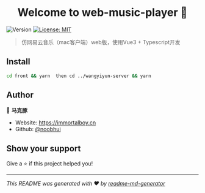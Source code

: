 <h1 align="center">Welcome to web-music-player 👋</h1>
<p>
  <img alt="Version" src="https://img.shields.io/badge/version-0.1.0-blue.svg?cacheSeconds=2592000" />
  <a href="#" target="_blank">
    <img alt="License: MIT" src="https://img.shields.io/badge/License-MIT-yellow.svg" />
  </a>
</p>

> 仿网易云音乐（mac客户端）web版，使用Vue3 + Typescript开发

## Install

```sh
cd front && yarn  then cd ../wangyiyun-server && yarn 
```

## Author

👤 **马克豚**

* Website: https://immortalboy.cn
* Github: [@noobhui](https://github.com/noobhui)

## Show your support

Give a ⭐️ if this project helped you!

***
_This README was generated with ❤️ by [readme-md-generator](https://github.com/kefranabg/readme-md-generator)_